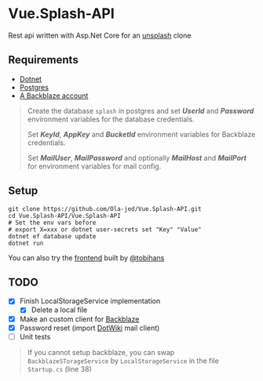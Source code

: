 # Vue.Splash-API

Rest api written with Asp.Net Core for an [unsplash](https://unsplash.com/) clone

## Requirements

- [Dotnet](https://dotnet.microsoft.com/download)
- [Postgres](https://www.postgresql.org/)
- [A Backblaze account](https://www.backblaze.com/)
>
> Create the database `splash` in postgres and set _**UserId**_ and _**Password**_ environment variables for the database credentials.
>
> Set _**KeyId**_, _**AppKey**_ and _**BucketId**_ environment variables for Backblaze credentials.
>
> Set _**MailUser**_, _**MailPassword**_ and optionally _**MailHost**_ and  _**MailPort**_ for environment variables for mail config.

## Setup

```shell
git clone https://github.com/Ola-jed/Vue.Splash-API.git
cd Vue.Splash-API/Vue.Splash-API
# Set the env vars before
# export X=xxx or dotnet user-secrets set "Key" "Value"
dotnet ef database update
dotnet run
```

You can also try the [frontend](https://github.com/tobihans/Vue.Splash) built by [@tobihans](https://github.com/tobihans)

## TODO

- [x] Finish LocalStorageService implementation
  - [x] Delete a local file
- [x] Make an custom client for [Backblaze](https://www.backblaze.com/)
- [x] Password reset (import [DotWiki](https://github.com/Ola-jed/DotWikiApi) mail client)
- [ ] Unit tests

> If you cannot setup backblaze, you can swap `BackblazeSTorageService` by `LocalStorageService` in the file `Startup.cs` (line 38)